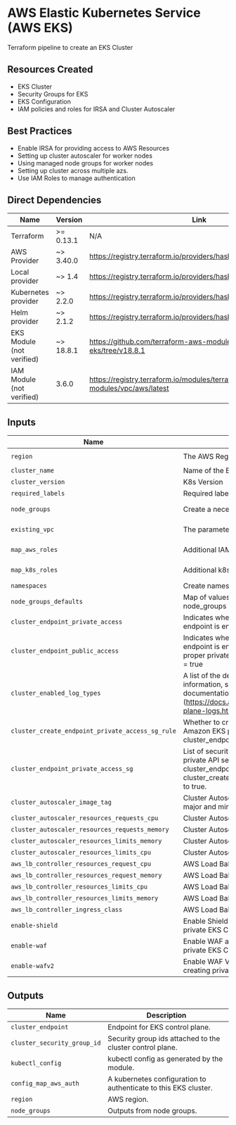 # AWS Elastic Kubernetes Service (AWS EKS)

Terraform pipeline to create an EKS Cluster


## Resources Created

- EKS Cluster
- Security Groups for EKS 
- EKS Configuration
- IAM policies and roles for IRSA and Cluster Autoscaler 

## Best Practices
- Enable IRSA for providing access to AWS Resources
- Setting up cluster autoscaler for worker nodes
- Using managed node groups for worker nodes
- Setting up cluster across multiple azs.
- Use IAM Roles to manage authentication

## Direct Dependencies
| Name                      | Version       | Link
| ---                       | ---           | ---
| Terraform                 | >= 0.13.1     | N/A
| AWS Provider              | ~> 3.40.0     | https://registry.terraform.io/providers/hashicorp/aws/latest
| Local provider            | ~> 1.4        | https://registry.terraform.io/providers/hashicorp/local/latest
| Kubernetes provider       | ~> 2.2.0      | https://registry.terraform.io/providers/hashicorp/kubernetes/latest
| Helm provider             | ~> 2.1.2      | https://registry.terraform.io/providers/hashicorp/helm/latest
| EKS Module (not verified) | ~> 18.8.1     | https://github.com/terraform-aws-modules/terraform-aws-eks/tree/v18.8.1
| IAM Module (not verified) | 3.6.0         | https://registry.terraform.io/modules/terraform-aws-modules/vpc/aws/latest

## Inputs

| Name              | Description                         | Type            | Default       | Required
| ---               | ---                                 | ---             | ---           | ---     
| `region`          | The AWS Region                      | `string`        | `ap-south-1`  | yes 
| `cluster_name`    | Name of the EKS cluster             | `string`        | `null`        | yes 
| `cluster_version` | K8s Version                         | `string`        | `1.20`        | yes
| `required_labels` | Required labels                     | `object`        | `null`        | yes
| `node_groups`     | Create a necessary node groups      | `list(object)`  | Refer code    | yes
| `existing_vpc`    | The parameters to use exsiting VPC  | `object`        | Refer code    | no
| `map_aws_roles`   | Additional IAM roles to add to the aws-auth configmap | `list(object)` | Refer code | no
| `map_k8s_roles`   | Additional k8s roles to add to the cluster | `list(object)` | Refer code | no
| `namespaces`      | Create namespaces                          | `list(string)` | `[]`       | no
| `node_groups_defaults`      | Map of values to be applied to all node groups. See node_groups module's documentation for more details	                          | any | `{}`       | no
| `cluster_endpoint_private_access`      | Indicates whether or not the Amazon EKS private API server endpoint is enabled.	                          | bool | `false`       | no
| `cluster_endpoint_public_access`      | Indicates whether or not the Amazon EKS public API server endpoint is enabled. When it's set to false ensure to have a proper private access with cluster_endpoint_private_access = true	                          | bool | `true`       | no
`cluster_enabled_log_types`      | A list of the desired control plane logging to enable. For more information, see Amazon EKS Control Plane Logging documentation (https://docs.aws.amazon.com/eks/latest/userguide/control-plane-logs.html)                         | list(string) | `[]`       | no
`cluster_create_endpoint_private_access_sg_rule`      | Whether to create security group rules for the access to the Amazon EKS private API server endpoint. When is true, cluster_endpoint_private_access_cidrs must be setted.                  | bool | `false`       | no
`cluster_endpoint_private_access_sg`      | List of security group IDs which can access the Amazon EKS private API server endpoint. To use this cluster_endpoint_private_access and cluster_create_endpoint_private_access_sg_rule must be set to true.                  | list(string) | `null`       | no
`cluster_autoscaler_image_tag`      | Cluster Autoscaler image tag that matches the Kubernetes major and minor version of your cluster     | string | `v1.21.0`       | no
`cluster_autoscaler_resources_requests_cpu`      | Cluster Autoscaler CPU request  | string | `100m`       | no
`cluster_autoscaler_resources_requests_memory`      | Cluster Autoscaler memory request | string | `300Mi`       | no
`cluster_autoscaler_resources_limits_memory`      | Cluster Autoscaler memory limits | string | `300Mi`       | no
`cluster_autoscaler_resources_limits_cpu`      | Cluster Autoscaler memory limits | string | `100m`   | no
`aws_lb_controller_resources_request_cpu`      | AWS Load Balancer Controller CPU request   | string | `100m`       | no
`aws_lb_controller_resources_request_memory`      | AWS Load Balancer Controller memory request   | string | `128Mi`       | no
`aws_lb_controller_resources_limits_cpu`      | AWS Load Balancer Controller CPU limits   | string | `100m`  | no
`aws_lb_controller_resources_limits_memory`      | AWS Load Balancer Controller memory limits  | string | `128Mi`  | no
`aws_lb_controller_ingress_class`      | AWS Load Balancer Controller ingress class | string | `alb`  | no
`enable-shield`      | Enable Shield addon for ALB -update to false when creating private EKS Cluster | boolean	 | `true`  | yes
`enable-waf`      | Enable WAF addon for ALB- update to false when creating private EKS Cluster| boolean	 | `true`  | yes
`enable-wafv2`      | Enable WAF V2 addon for ALB- update to false when creating private EKS Cluster | boolean	 | `true`  | yes

## Outputs

| Name                        | Description
| ---                         | ---
| `cluster_endpoint`          | Endpoint for EKS control plane.
| `cluster_security_group_id` | Security group ids attached to the cluster control plane.
| `kubectl_config`            | kubectl config as generated by the module.
| `config_map_aws_auth`       | A kubernetes configuration to authenticate to this EKS cluster.
| `region`                    | AWS region.
| `node_groups`               | Outputs from node groups.
